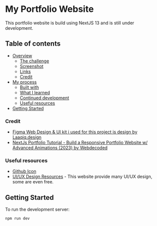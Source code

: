 # My Portfolio Website
This portfolio website is build using NextJS 13 and is still under development.

## Table of contents

- [Overview](#overview)
  - [The challenge](#the-challenge)
  - [Screenshot](#screenshot)
  - [Links](#links)
  - [Credit](#credit)
- [My process](#my-process)
  - [Built with](#built-with)
  - [What I learned](#what-i-learned)
  - [Continued development](#continued-development)
  - [Useful resources](#useful-resources)
- [Getting Started](#getting-started)

### Credit
- [Figma Web Design & UI kit i used for this project is design by Laaqiq.design](https://www.figma.com/community/file/1063415783897538948)
- [NextJs Portfolio Tutorial - Build a Responsive Portfolio Website w/ Advanced Animations (2023) by Webdecoded](https://www.youtube.com/watch?v=Kb1f5bvF6f4&list=PLX3rE0SL_PjHPmNDA1PVfR7_22pzEuW5T&index=9&t=4242s&ab_channel=webdecoded)

### Useful resources
- [Github Icon](https://icons8.com/icons/set/github)
- [UI/UX Design Resources](https://ui8.net/) - This website provide many UI/UX design, some are even free.

## Getting Started

To run the development server:

```bash
npm run dev
```
